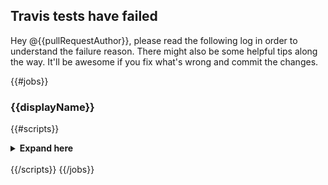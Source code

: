 ## Travis tests have failed
Hey @{{pullRequestAuthor}},
 please read the following log in order to understand the failure reason. There might also be some helpful tips along the way.
It'll be awesome if you fix what's wrong and commit the changes.

{{#jobs}}
### {{displayName}}
{{#scripts}}
<details>
  <summary>
    <strong>
     Expand here
    </strong>
  </summary>

```
{{&contents}}
```
</details>
<br />
{{/scripts}}
{{/jobs}}
